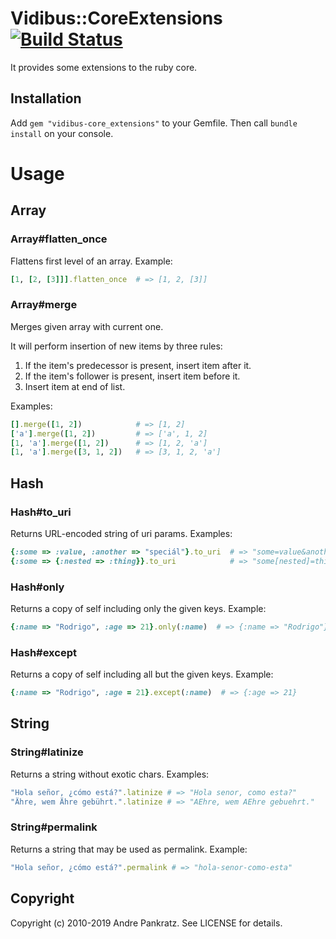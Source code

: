 # Vidibus::CoreExtensions [![Build Status](https://travis-ci.org/vidibus/vidibus-core_extensions.png)](https://travis-ci.org/vidibus/vidibus-core_extensions)

It provides some extensions to the ruby core.


## Installation

Add `gem "vidibus-core_extensions"` to your Gemfile. Then call `bundle install` on your console.


# Usage

## Array

### Array#flatten_once

Flattens first level of an array. Example:
```ruby
[1, [2, [3]]].flatten_once  # => [1, 2, [3]]
```

### Array#merge

Merges given array with current one.

It will perform insertion of new items by three rules:

1. If the item's predecessor is present, insert item after it.
2. If the item's follower is present, insert item before it.
3. Insert item at end of list.

Examples:

```ruby
[].merge([1, 2])            # => [1, 2]
['a'].merge([1, 2])         # => ['a', 1, 2]
[1, 'a'].merge([1, 2])      # => [1, 2, 'a']
[1, 'a'].merge([3, 1, 2])   # => [3, 1, 2, 'a']
```

## Hash

### Hash#to_uri

Returns URL-encoded string of uri params. Examples:

```ruby
{:some => :value, :another => "speciál"}.to_uri  # => "some=value&another=speci%C3%A1l"
{:some => {:nested => :thing}}.to_uri            # => "some[nested]=thing"
```

### Hash#only

Returns a copy of self including only the given keys. Example:

```ruby
{:name => "Rodrigo", :age => 21}.only(:name)  # => {:name => "Rodrigo"}
```

### Hash#except

Returns a copy of self including all but the given keys. Example:

```ruby
{:name => "Rodrigo", :age = 21}.except(:name)  # => {:age => 21}
```

## String

### String#latinize

Returns a string without exotic chars. Examples:

```ruby
"Hola señor, ¿cómo está?".latinize # => "Hola senor, como esta?"
"Ähre, wem Ähre gebührt.".latinize # => "AEhre, wem AEhre gebuehrt."
```

### String#permalink

Returns a string that may be used as permalink. Example:

```ruby
"Hola señor, ¿cómo está?".permalink # => "hola-senor-como-esta"
```

## Copyright

Copyright (c) 2010-2019 Andre Pankratz. See LICENSE for details.
